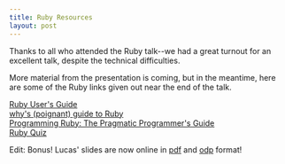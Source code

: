 ```yaml
---
title: Ruby Resources
layout: post
---
```

Thanks to all who attended the Ruby talk--we had a great turnout for an excellent talk, despite the technical difficulties.

More material from the presentation is coming, but in the meantime, here are some of the Ruby links given out near the end of the talk.

 [Ruby User's Guide](http://www.rubyist.net/~slagell/ruby/)  
 [why's (poignant) guide to Ruby](http://qa.poignantguide.net/
)  
 [Programming Ruby: The Pragmatic Programmer's Guide](http://www.ruby-doc.org/docs/ProgrammingRuby/)  
 [Ruby Quiz](http://rubyquiz.com/)  

Edit: Bonus! Lucas' slides are now online in [pdf](realrubytalk.pdf) and [odp](realrubytalk.odp) format!


